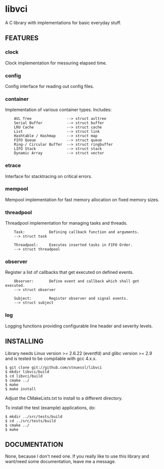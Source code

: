 libvci
======

A C library with implementations for basic everyday stuff.

FEATURES
--------

### clock
Clock implementation for messuring elapsed time.

### config
Config interface for reading out config files.

### container
Implementation of various container types. Includes:

        AVL Tree                --> struct avltree
        Serial Buffer           --> struct buffer
        LRU Cache               --> struct cache
        List                    --> struct link
        Hashtable / Hashmap     --> struct map
        FIFO Queue              --> struct queue
        Ring-/ Circular Buffer  --> struct ringbuffer
        LIFO Stack              --> struct stack
        Dynamic Array           --> struct vector

### etrace
Interface for stacktracing on critical errors.

### mempool
Mempool implementation for fast memory allocation on fixed memory sizes.

### threadpool
Threadpool implementation for managing tasks and threads.

        Task:           Defining callback function and arguments.
        --> struct task
        
        Threadpool:     Executes inserted tasks in FIFO Order.
        --> struct threadpool

### observer
Register a list of callbacks that get executed on defined events.

        Observer:       Define event and callback which shall get executed.
        --> struct observer

        Subject:        Register observer and signal events.
        --> struct subject
        
### log
Logging functions providing configurable line header and severity levels.


INSTALLING
----------

Library needs Linux version >= 2.6.22 (eventfd) and glibc version >= 2.9 
and is tested to be compilable with gcc 4.x.x.

	$ git clone git://github.com/stnuessl/libvci
	$ mkdir libvci/build
	$ cd libvci/build
	$ cmake ../
	$ make
	$ make install

Adjust the CMakeLists.txt to install to a different directory.

To install the test (example) applications, do:

	$ mkdir ../src/tests/build
	$ cd ../src/tests/build
	$ cmake ../
	$ make

DOCUMENTATION
-------------

None, because I don't need one. If you really like to use this library and 
want/need some documentation, leave me a message.
